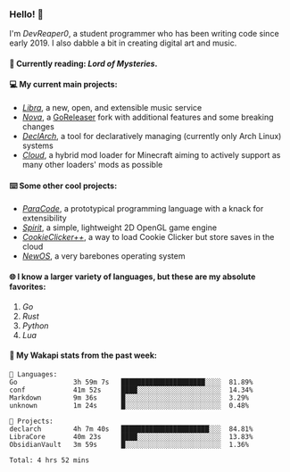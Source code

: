 ### Hello! 👋

I'm _DevReaper0_, a student programmer who has been writing code since early 2019. I also dabble a bit in creating digital art and music.

#### 📖 Currently reading: *Lord of Mysteries*.

#### 💻 My current main projects:

-   _[Libra](https://github.com/LibraMusic)_, a new, open, and extensible music service
-   _[Nova](https://github.com/LibraMusic/Nova)_, a [GoReleaser](https://github.com/goreleaser/goreleaser) fork with additional features and some breaking changes
-   _[DeclArch](https://github.com/DevReaper0/declarch)_, a tool for declaratively managing (currently only Arch Linux) systems
-   _[Cloud](https://github.com/CloudLoaderMC/CloudLoader)_, a hybrid mod loader for Minecraft aiming to actively support as many other loaders' mods as possible

#### ⌨️ Some other cool projects:

-   _[ParaCode](https://github.com/ParaCodeLang/ParaCode)_, a prototypical programming language with a knack for extensibility
-   _[Spirit](https://gitlab.com/DevReaper0/SpiritEngine)_, a simple, lightweight 2D OpenGL game engine
-   _[CookieClicker++](https://github.com/DevReaper0/CookieClickerPlusPlus)_, a way to load Cookie Clicker but store saves in the cloud
-   _[NewOS](https://github.com/DevReaper0/NewOS)_, a very barebones operating system

#### 🌐 I know a larger variety of languages, but these are my absolute favorites:

1. _Go_
2. _Rust_
3. _Python_
4. _Lua_

#### 📡 My Wakapi stats from the past week:

```text
💾 Languages:
Go              3h 59m 7s   █████████████████████░░░░  81.89%
conf            41m 52s     ████░░░░░░░░░░░░░░░░░░░░░  14.34%
Markdown        9m 36s      █░░░░░░░░░░░░░░░░░░░░░░░░  3.29%
unknown         1m 24s      █░░░░░░░░░░░░░░░░░░░░░░░░  0.48%

💼 Projects:
declarch        4h 7m 40s   ██████████████████████░░░  84.81%
LibraCore       40m 23s     ████░░░░░░░░░░░░░░░░░░░░░  13.83%
ObsidianVault   3m 59s      █░░░░░░░░░░░░░░░░░░░░░░░░  1.36%

Total: 4 hrs 52 mins
```
